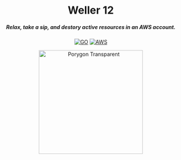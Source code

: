 <div align="center">

# Weller 12
##### Relax, take a sip, and destory active resources in an AWS account.

[![GO](https://img.shields.io/badge/Go-00ADD8?style=for-the-badge&logo=go&logoColor=white)](https://www.go.dev)
[![AWS](https://img.shields.io/badge/Amazon_AWS-FF9900?style=for-the-badge&logo=amazonaws&logoColor=white)](https://aws.amazon.com)

<img alt="Porygon Transparent" height="280" src="/assets/temp.png" />

</div>

